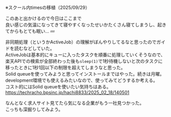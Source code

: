 ※スクール内timesの移植（2025/09/29）

このあと出かけるので今日はここまで  
良い感じの気温になってきて寝やすくなったせいかたくさん寝てしまうし、起きてからもとても眠い… :zzz:   

非同期処理（というかActiveJob）の理解がぼんやりしてるなと思ったのでガイドを読むなどしていた。  
ActiveJobは基本的にキューに入ったタスクを順番に処理していくそうなので、楽天APIでの検索が全部終わった後も`sleep(1)`で1秒待機しないと次のタスクに移ったときに1秒1回以下の制限を超えてしまうなと思った。  
Solid queueを使ってみようと思ってインストールまではやった。続きは月曜。  
development環境でも使えるみたいなので、使ってみてどうするか考える。  
コスト的にはSolid queueを使いたい気持ちはある。  
https://techracho.bpsinc.jp/hachi8833/2025_02_18/140501  

なんとなく求人サイト見てたら気になる企業がもう一社見つかった。  
こっちも深掘りしてみよう。  

